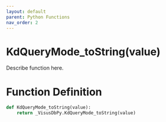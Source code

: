 ```yaml
---
layout: default
parent: Python Functions
nav_order: 2
---
```


# KdQueryMode_toString(value)

Describe function here.

# Function Definition

```python
def KdQueryMode_toString(value):
    return _VisusDbPy.KdQueryMode_toString(value)
```